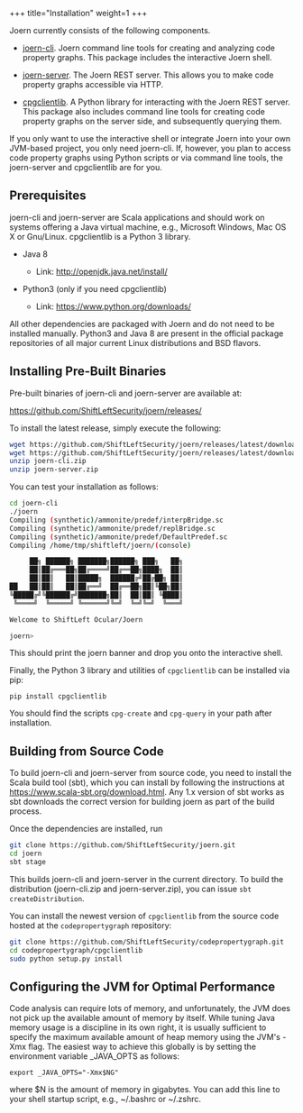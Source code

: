 +++
title="Installation"
weight=1
+++

Joern currently consists of the following components.

* [joern-cli](https://github.com/ShiftLeftSecurity/joern/tree/master/joern-cli). Joern
  command line tools for creating and analyzing code  property
  graphs. This package includes the interactive Joern shell.

* [joern-server](https://github.com/ShiftLeftSecurity/joern/tree/master/joern-server). The
  Joern REST server. This allows you to make code property graphs
  accessible via HTTP.

* [cpgclientlib](https://github.com/ShiftLeftSecurity/codepropertygraph/tree/master/cpgclientlib). A
  Python library for interacting with the Joern REST  server. This
  package also includes command line tools for creating code property
  graphs on the server side, and subsequently querying them.

If you only want to use the interactive shell or integrate Joern into
your own JVM-based project, you only need joern-cli. If, however, you
plan to access code property graphs using Python scripts or via
command line tools, the joern-server and cpgclientlib are for you.


## Prerequisites

joern-cli and joern-server are Scala applications and should work on
systems offering a Java virtual machine, e.g., Microsoft Windows, Mac
OS X or Gnu/Linux. cpgclientlib is a Python 3 library.

* Java 8
  - Link: http://openjdk.java.net/install/

* Python3 (only if you need cpgclientlib)
  - Link: https://www.python.org/downloads/

All other dependencies are packaged with Joern and do not need to be
installed manually. Python3 and Java 8 are present in the official
package repositories of all major current Linux distributions and BSD
flavors.

## Installing Pre-Built Binaries

Pre-built binaries of joern-cli and joern-server are available at:

https://github.com/ShiftLeftSecurity/joern/releases/

To install the latest release, simply execute the following:

```bash
wget https://github.com/ShiftLeftSecurity/joern/releases/latest/download/joern-cli.zip
wget https://github.com/ShiftLeftSecurity/joern/releases/latest/download/joern-server.zip
unzip joern-cli.zip
unzip joern-server.zip
```

You can test your installation as follows:

```bash
cd joern-cli
./joern
Compiling (synthetic)/ammonite/predef/interpBridge.sc
Compiling (synthetic)/ammonite/predef/replBridge.sc
Compiling (synthetic)/ammonite/predef/DefaultPredef.sc
Compiling /home/tmp/shiftleft/joern/(console)

     ██╗ ██████╗ ███████╗██████╗ ███╗   ██╗
     ██║██╔═══██╗██╔════╝██╔══██╗████╗  ██║
     ██║██║   ██║█████╗  ██████╔╝██╔██╗ ██║
██   ██║██║   ██║██╔══╝  ██╔══██╗██║╚██╗██║
╚█████╔╝╚██████╔╝███████╗██║  ██║██║ ╚████║
 ╚════╝  ╚═════╝ ╚══════╝╚═╝  ╚═╝╚═╝  ╚═══╝

Welcome to ShiftLeft Ocular/Joern

joern>
```

This should print the joern banner and drop you onto the interactive
shell.

Finally, the Python 3 library and utilities of `cpgclientlib` can be installed via pip:

```
pip install cpgclientlib
```

You should find the scripts `cpg-create` and `cpg-query` in your path
after installation.

## Building from Source Code

To build joern-cli and joern-server from source code, you need to
install the Scala build tool (sbt), which you can install by following
the instructions at https://www.scala-sbt.org/download.html. Any 1.x
version of sbt works as sbt downloads the correct version for building
joern as part of the build process.


Once the dependencies are installed, run

```bash
git clone https://github.com/ShiftLeftSecurity/joern.git
cd joern
sbt stage
```

This builds joern-cli and joern-server in the current directory. To
build the distribution (joern-cli.zip and joern-server.zip), you can
issue `sbt createDistribution`.

You can install the newest version of `cpgclientlib` from the source
code hosted at the `codepropertygraph` repository:

```bash
git clone https://github.com/ShiftLeftSecurity/codepropertygraph.git
cd codepropertygraph/cpgclientlib
sudo python setup.py install
```


## Configuring the JVM for Optimal Performance

Code analysis can require lots of memory, and unfortunately, the JVM does not pick up the available amount of memory by itself. While tuning Java memory usage is a discipline in its own right, it is usually sufficient to specify the maximum available amount of heap memory using the JVM's -Xmx flag. The easiest way to achieve this globally is by setting the environment variable _JAVA_OPTS as follows:

```
export _JAVA_OPTS="-Xmx$NG"
```

where $N is the amount of memory in gigabytes. You can add this line to your shell startup script, e.g., ~/.bashrc or ~/.zshrc.
